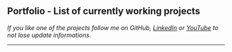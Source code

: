 ## **Portfolio - List of currently working projects**
*If you like one of the projects follow me on GitHub, [LinkedIn](https://www.linkedin.com/in/błażej-hanzel-04b559228/?originalSubdomain=pl) or [YouTube](https://www.youtube.com/channel/UCSEe73l8uorHIbbrm_nJGlg) to not lose update informations.*
***
